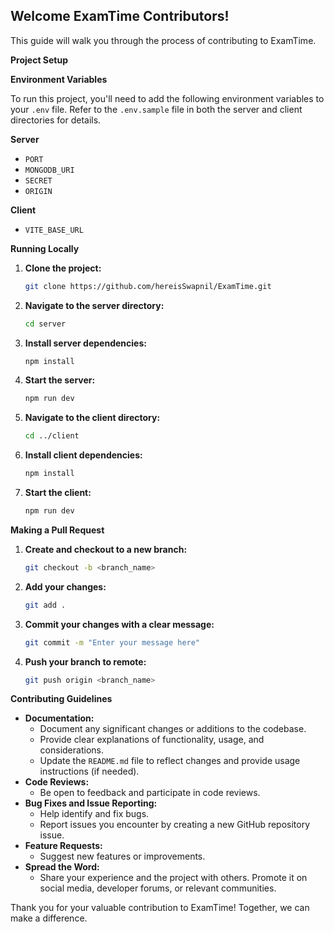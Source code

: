 ## Welcome ExamTime Contributors!

This guide will walk you through the process of contributing to ExamTime.

**Project Setup**

**Environment Variables**

To run this project, you'll need to add the following environment variables to your `.env` file. Refer to the `.env.sample` file in both the server and client directories for details.

**Server**

* `PORT`
* `MONGODB_URI`
* `SECRET`
* `ORIGIN`

**Client**

* `VITE_BASE_URL`

**Running Locally**

1. **Clone the project:**

   ```bash
   git clone https://github.com/hereisSwapnil/ExamTime.git
   ```

2. **Navigate to the server directory:**

   ```bash
   cd server
   ```

3. **Install server dependencies:**

   ```bash
   npm install
   ```

4. **Start the server:**

   ```bash
   npm run dev
   ```

5. **Navigate to the client directory:**

   ```bash
   cd ../client
   ```

6. **Install client dependencies:**

   ```bash
   npm install
   ```

7. **Start the client:**

   ```bash
   npm run dev
   ```

**Making a Pull Request**

1. **Create and checkout to a new branch:**

   ```bash
   git checkout -b <branch_name>
   ```

2. **Add your changes:**

   ```bash
   git add .
   ```

3. **Commit your changes with a clear message:**

   ```bash
   git commit -m "Enter your message here"
   ```

4. **Push your branch to remote:**

   ```bash
   git push origin <branch_name>
   ```

**Contributing Guidelines**

* **Documentation:**
   * Document any significant changes or additions to the codebase.
   * Provide clear explanations of functionality, usage, and considerations.
   * Update the `README.md` file to reflect changes and provide usage instructions (if needed).
* **Code Reviews:**
   * Be open to feedback and participate in code reviews.
* **Bug Fixes and Issue Reporting:**
   * Help identify and fix bugs.
   * Report issues you encounter by creating a new GitHub repository issue.
* **Feature Requests:**
   * Suggest new features or improvements.
* **Spread the Word:**
   * Share your experience and the project with others. Promote it on social media, developer forums, or relevant communities.

Thank you for your valuable contribution to ExamTime! Together, we can make a difference. 
